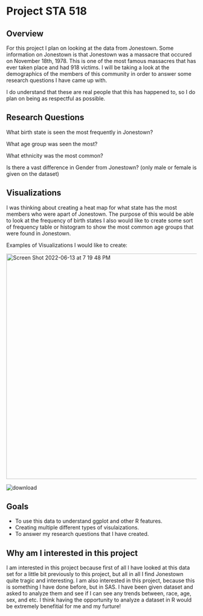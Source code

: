 # Project STA 518
## Overview
For this project I plan on looking at the data from Jonestown. Some information on Jonestown is that Jonestown was a massacre that occured on November 18th, 1978. This is one of the most famous massacres that has ever taken place and had 918 victims. I will be taking a look at the demographics of the members of this community in order to answer some research questions I have came up with. 

I do understand that these are real people that this has happened to, so I do plan on being as respectful as possible.


## Research Questions
What birth state is seen the most frequently in Jonestown?

What age group was seen the most?

What ethnicity was the most common?

Is there a vast difference in Gender from Jonestown? (only male or female is given on the dataset)

## Visualizations
I was thinking about creating a heat map for what state has the most members who were apart of Jonestown. The purpose of this would be able to look at the frequency of birth states
I also would like to create some sort of frequency table or histogram to show the most common age groups that were found in Jonestown.

Examples of Visualizations I would like to create:

<img width="595" alt="Screen Shot 2022-06-13 at 7 19 48 PM" src="https://user-images.githubusercontent.com/105237447/173462924-11770b49-2bce-4d75-8ad2-b58ba0f8428e.png">

![download](https://user-images.githubusercontent.com/105237447/173463360-c2eb8dfb-e4e8-4b13-8456-e6659e47ef3f.png)


## Goals
- To use this data to understand ggplot and other R features. 
- Creating multiple different types of visulaizations.
- To answer my research questions that I have created. 

## Why am I interested in this project
I am interested in this project because first of all I have looked at this data set for a little bit previously to this project, but all in all I find Jonestown quite tragic and interesting. I am also interested in this project, because this is something I have done before, but in SAS. I have been given dataset and asked to analyze them and see if I can see any trends between, race, age, sex, and etc. I think having the opportunity to analyze a dataset in R would be extremely benefitial for me and my furture!
